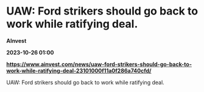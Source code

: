 # UAW: Ford strikers should go back to work while ratifying deal.
**AInvest**

**2023-10-26 01:00**

**https://www.ainvest.com/news/uaw-ford-strikers-should-go-back-to-work-while-ratifying-deal-23101000f11a0f286a740cfd/**

UAW: Ford strikers should go back to work while ratifying deal.